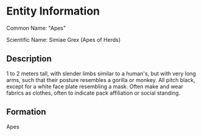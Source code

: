 # Entity Information
Common Name: "Apes"

Scientific Name: Simiae Grex (Apes of Herds)

## Description
1 to 2 meters tall, with slender limbs similar to a human's, but with very long arms, such that their posture resembles a gorilla or monkey. All pitch black, except for a white face plate resembling a mask. Often make and wear fabrics as clothes, often to indicate pack affiliation or social standing.

## Formation
Apes 
